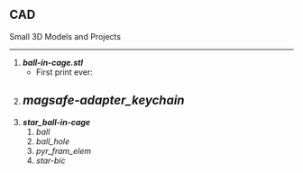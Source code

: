 CAD
---
Small 3D Models and Projects

---

1. _**ball-in-cage.stl**_
	- First print ever: 
2. _**magsafe-adapter_keychain**_
	- 
3. _**star_ball-in-cage**_
	1. _ball_
	2. _ball_hole_
	3. _pyr_fram_elem_
	4. _star-bic_
